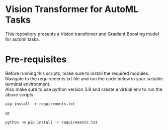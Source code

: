 # Vision Transformer for AutoML Tasks

This repository presents a Vision transfomer and Gradient Boosting model for automl tasks.

# Pre-requisites
Before running this scripts, make sure to install the required modules. Navigate to the requirements.txt file and run the code below in your suitable terminal environment.  
Also make sure to use python version 3.9 and create a virtual env to run the above scripts.

```
pip install -r requirements.txt
```
or 
```
python -m pip install -r requirements.txt
```

